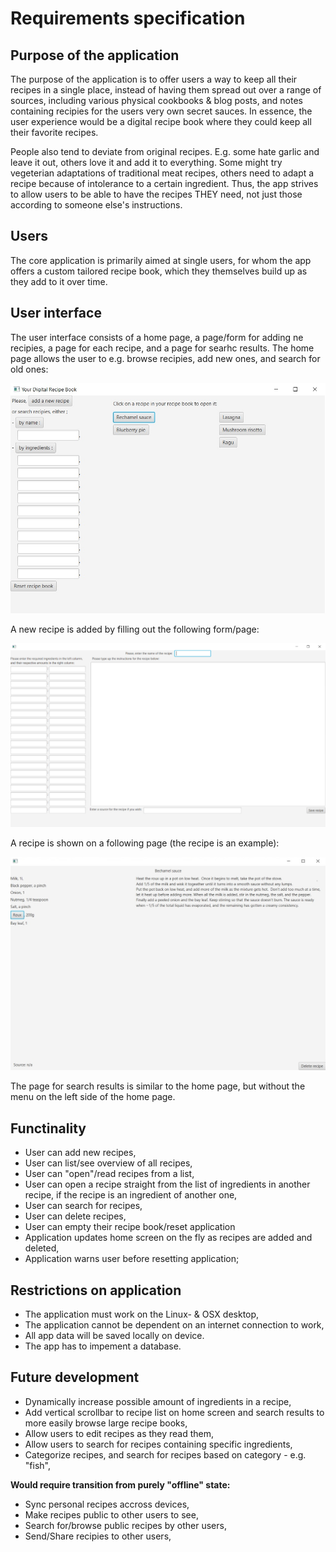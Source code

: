 # Requirements specification

## Purpose of the application

The purpose of the application is to offer users a way to keep all their recipes in a single place,
instead of having them spread out over a range of sources, including various physical cookbooks & blog posts,
and notes containing recipies for the users very own secret sauces. In essence, the user experience would be a digital recipe book 
where they could keep all their favorite recipes.

People also tend to deviate from original recipes. E.g. some hate garlic and leave it out, others love it
and add it to everything. Some might try vegeterian adaptations of traditional meat recipes, others need to
adapt a recipe because of intolerance to a certain ingredient. Thus, the app strives to allow users to be able 
to have the recipes THEY need, not just those according to someone else's instructions.


## Users

The core application is primarily aimed at single users, for whom the app offers a custom tailored recipe book, 
which they themselves build up as they add to it over time.


## User interface

The user interface consists of a home page, a page/form for adding ne recipies, a page for each recipe, and a page for searhc results. 
The home page allows the user to e.g. browse recipies, add new ones, and search for old ones: 

<img src="https://github.com/jrhel/ot-harjoitustyo/blob/master/dokumentaatio/illustrations/Alustettu%20aloitusnakyma.jpg">


A new recipe is added by filling out the following form/page:

<img src="https://github.com/jrhel/ot-harjoitustyo/blob/master/dokumentaatio/illustrations/New%20recipeForm.png">


A recipe is shown on a following page (the recipe is an example):

<img src="https://github.com/jrhel/ot-harjoitustyo/blob/master/dokumentaatio/illustrations/bechamel.jpg">


The page for search results is similar to the home page, but without the menu on the left side of the home page.


## Functinality

- User can add new recipes,
- User can list/see overview of all recipes,
- User can "open"/read recipes from a list, 
- User can open a recipe straight from the list of ingredients in another recipe, if the recipe is an ingredient of another one,
- User can search for recipes,
- User can delete recipes,
- User can empty their recipe book/reset application
- Application updates home screen on the fly as recipes are added and deleted,
- Application warns user before resetting application;


## Restrictions on application

- The application must work on the Linux- & OSX desktop, 
- The application cannot be dependent on an internet connection to work,
- All app data will be saved locally on device.
- The app has to impement a database.


## Future development

- Dynamically increase possible amount of ingredients in a recipe,
- Add vertical scrollbar to recipe list on home screen and search results to more easily browse large recipe books,
- Allow users to edit recipes as they read them,
- Allow users to search for recipes containing specific ingredients,
- Categorize recipes, and search for recipes based on category - e.g. "fish",

**Would require transition from purely "offline" state:**
- Sync personal recipes accross devices,
- Make recipes public to other users to see,
- Search for/browse public recipes by other users,
- Send/Share recipies to other users,
